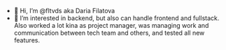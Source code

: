 - 👋 Hi, I’m @fltvds aka Daria Filatova
- 👀 I’m interested in backend, but also can handle frontend and fullstack. Also worked a lot kina as project manager, was managing work and communication between tech team and others, and tested all new features.

<!---
fltvds/fltvds is a ✨ special ✨ repository because its `README.md` (this file) appears on your GitHub profile.
You can click the Preview link to take a look at your changes.
--->
